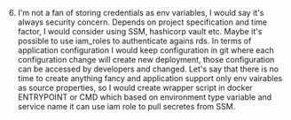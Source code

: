 
6. I'm not a fan of storing credentials as env variables, I would say it's always security concern. Depends on project specification and time factor, I would consider using SSM, hashicorp vault etc. Maybe it's possible to use iam_roles to authenticate agains rds.
In terms of application configuration I would keep configuration in git where each configuration change will create new deployment, those configuration can be  accessed by developers and changed.  Let's say that there is no time to create anything fancy and application support only env vairables as source properties, so I would create wrapper script in docker ENTRYPOINT or CMD which based on environment type variable and service name it can use iam role to pull secretes from SSM.